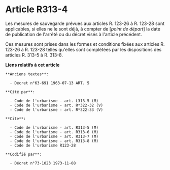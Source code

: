 # Article R313-4

Les mesures de sauvegarde prévues aux articles R. 123-26 à R. 123-28 sont applicables, si elles ne le sont déjà, à compter de
[*point de départ*] la date de publication de l'arrêté ou du décret visés à l'article précédent.

Ces mesures sont prises dans les formes et conditions fixées aux articles R. 123-26 à R. 123-28 telles qu'elles sont
complétées par les dispositions des articles R. 313-5 à R. 313-8.

**Liens relatifs à cet article**

	**Anciens textes**:

	  - Décret n°63-691 1963-07-13 ART. 5

	**Cité par**:

	  - Code de l'urbanisme - art. L313-5 (M)
	  - Code de l'urbanisme - art. R*322-32 (V)
	  - Code de l'urbanisme - art. R*322-33 (V)

	**Cite**:

	  - Code de l'urbanisme - art. R313-5 (M)
	  - Code de l'urbanisme - art. R313-6 (M)
	  - Code de l'urbanisme - art. R313-7 (M)
	  - Code de l'urbanisme - art. R313-8 (M)
	  - Code de l'urbanisme R123-28

	**Codifié par**:

	  - Décret n°73-1023 1973-11-08
